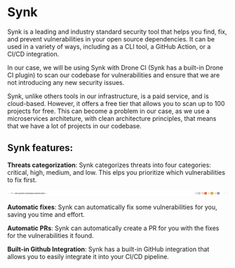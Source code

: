 # Synk

Synk is a leading and industry standard security tool that helps you find, fix, and prevent vulnerabilities in your open source dependencies. It can be used in a variety of ways, including as a CLI tool, a GitHub Action, or a CI/CD integration.

In our case, we will be using Synk with Drone CI (Synk has a built-in Drone CI plugin) to scan our codebase for vulnerabilities and ensure that we are not introducing any new security issues. 

Synk, unlike others tools in our infrastructure, is a paid service, and is cloud-based. However, it offers a free tier that allows you to scan up to 100 projects for free. This can become a problem in our case, as we use a microservices architeture, with clean architecture principles, that means that we have a lot of projects in our codebase. 

## Synk features:

__Threats categorization__: Synk categorizes threats into four categories: critical, high, medium, and low. This elps you prioritize which vulnerabilities to fix first.

![alt text](image.png)

__Automatic fixes__: Synk can automatically fix some vulnerabilities for you, saving you time and effort.


__Automatic PRs__: Synk can automatically create a PR for you with the fixes for the vulnerabilities it found.

__Built-in Github Integration__: Synk has a built-in GitHub integration that allows you to easily integrate it into your CI/CD pipeline.



